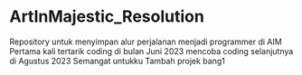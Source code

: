 # ArtInMajestic_Resolution
Repository untuk menyimpan alur perjalanan menjadi programmer di AIM
Pertama kali tertarik coding di bulan Juni 2023
mencoba coding selanjutnya di Agustus 2023
Semangat untukku
Tambah projek bang1

